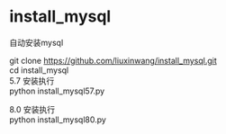 # install_mysql
自动安装mysql

git clone https://github.com/liuxinwang/install_mysql.git  
cd install_mysql  
5.7 安装执行  
python install_mysql57.py  
  
8.0 安装执行  
python install_mysql80.py  
